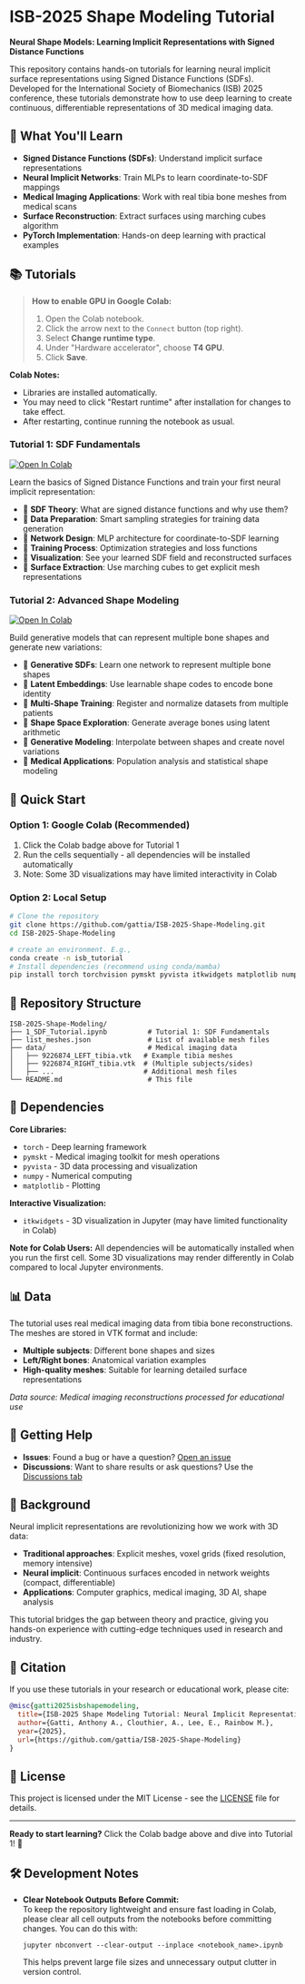 # ISB-2025 Shape Modeling Tutorial

**Neural Shape Models: Learning Implicit Representations with Signed Distance Functions**

This repository contains hands-on tutorials for learning neural implicit surface representations using Signed Distance Functions (SDFs). Developed for the International Society of Biomechanics (ISB) 2025 conference, these tutorials demonstrate how to use deep learning to create continuous, differentiable representations of 3D medical imaging data.

## 🎯 What You'll Learn

- **Signed Distance Functions (SDFs)**: Understand implicit surface representations
- **Neural Implicit Networks**: Train MLPs to learn coordinate-to-SDF mappings  
- **Medical Imaging Applications**: Work with real tibia bone meshes from medical scans
- **Surface Reconstruction**: Extract surfaces using marching cubes algorithm
- **PyTorch Implementation**: Hands-on deep learning with practical examples

## 📚 Tutorials

> **How to enable GPU in Google Colab:**
>
> 1. Open the Colab notebook.
> 2. Click the arrow next to the `Connect` button (top right).
> 3. Select **Change runtime type**.
> 4. Under "Hardware accelerator", choose **T4 GPU**.
> 5. Click **Save**.

**Colab Notes:**
- Libraries are installed automatically.
- You may need to click "Restart runtime" after installation for changes to take effect.
- After restarting, continue running the notebook as usual.

### Tutorial 1: SDF Fundamentals
[![Open In Colab](https://colab.research.google.com/assets/colab-badge.svg)](https://colab.research.google.com/github/gattia/ISB-2025-Shape-Modeling/blob/main/1_SDF_Tutorial.ipynb)

Learn the basics of Signed Distance Functions and train your first neural implicit representation:

- 🔹 **SDF Theory**: What are signed distance functions and why use them?
- 🔹 **Data Preparation**: Smart sampling strategies for training data generation  
- 🔹 **Network Design**: MLP architecture for coordinate-to-SDF learning
- 🔹 **Training Process**: Optimization strategies and loss functions
- 🔹 **Visualization**: See your learned SDF field and reconstructed surfaces
- 🔹 **Surface Extraction**: Use marching cubes to get explicit mesh representations

### Tutorial 2: Advanced Shape Modeling
[![Open In Colab](https://colab.research.google.com/assets/colab-badge.svg)](https://colab.research.google.com/github/gattia/ISB-2025-Shape-Modeling/blob/main/2_Generative_SDF_Tutorial.ipynb)

Build generative models that can represent multiple bone shapes and generate new variations:

- 🔹 **Generative SDFs**: Learn one network to represent multiple bone shapes
- 🔹 **Latent Embeddings**: Use learnable shape codes to encode bone identity  
- 🔹 **Multi-Shape Training**: Register and normalize datasets from multiple patients
- 🔹 **Shape Space Exploration**: Generate average bones using latent arithmetic
- 🔹 **Generative Modeling**: Interpolate between shapes and create novel variations
- 🔹 **Medical Applications**: Population analysis and statistical shape modeling

## 🚀 Quick Start

### Option 1: Google Colab (Recommended)
1. Click the Colab badge above for Tutorial 1
2. Run the cells sequentially - all dependencies will be installed automatically
3. Note: Some 3D visualizations may have limited interactivity in Colab

### Option 2: Local Setup
```bash
# Clone the repository
git clone https://github.com/gattia/ISB-2025-Shape-Modeling.git
cd ISB-2025-Shape-Modeling

# create an environment. E.g., 
conda create -n isb_tutorial
# Install dependencies (recommend using conda/mamba)
pip install torch torchvision pymskt pyvista itkwidgets matplotlib numpy jupyter

```

## 📁 Repository Structure

```
ISB-2025-Shape-Modeling/
├── 1_SDF_Tutorial.ipynb          # Tutorial 1: SDF Fundamentals  
├── list_meshes.json              # List of available mesh files
├── data/                         # Medical imaging data
│   ├── 9226874_LEFT_tibia.vtk   # Example tibia meshes
│   ├── 9226874_RIGHT_tibia.vtk  # (Multiple subjects/sides)
│   ├── ...                      # Additional mesh files
└── README.md                     # This file
```

## 🔧 Dependencies

**Core Libraries:**
- `torch` - Deep learning framework
- `pymskt` - Medical imaging toolkit for mesh operations  
- `pyvista` - 3D data processing and visualization
- `numpy` - Numerical computing
- `matplotlib` - Plotting

**Interactive Visualization:**
- `itkwidgets` - 3D visualization in Jupyter (may have limited functionality in Colab)

**Note for Colab Users:** All dependencies will be automatically installed when you run the first cell. Some 3D visualizations may render differently in Colab compared to local Jupyter environments.

## 📊 Data

The tutorial uses real medical imaging data from tibia bone reconstructions. The meshes are stored in VTK format and include:

- **Multiple subjects**: Different bone shapes and sizes
- **Left/Right bones**: Anatomical variation examples  
- **High-quality meshes**: Suitable for learning detailed surface representations

*Data source: Medical imaging reconstructions processed for educational use*

## 🤝 Getting Help

- **Issues**: Found a bug or have a question? [Open an issue](https://github.com/gattia/ISB-2025-Shape-Modeling/issues)
- **Discussions**: Want to share results or ask questions? Use the [Discussions tab](https://github.com/gattia/ISB-2025-Shape-Modeling/discussions)

## 📖 Background

Neural implicit representations are revolutionizing how we work with 3D data:

- **Traditional approaches**: Explicit meshes, voxel grids (fixed resolution, memory intensive)
- **Neural implicit**: Continuous surfaces encoded in network weights (compact, differentiable)
- **Applications**: Computer graphics, medical imaging, 3D AI, shape analysis

This tutorial bridges the gap between theory and practice, giving you hands-on experience with cutting-edge techniques used in research and industry.

## 📄 Citation

If you use these tutorials in your research or educational work, please cite:

```bibtex
@misc{gatti2025isbshapemodeling,
  title={ISB-2025 Shape Modeling Tutorial: Neural Implicit Representations with SDFs},
  author={Gatti, Anthony A., Clouthier, A., Lee, E., Rainbow M.},
  year={2025},
  url={https://github.com/gattia/ISB-2025-Shape-Modeling}
}
```

## 📜 License

This project is licensed under the MIT License - see the [LICENSE](LICENSE) file for details.

---

**Ready to start learning?** Click the Colab badge above and dive into Tutorial 1! 🚀 


## 🛠️ Development Notes

- **Clear Notebook Outputs Before Commit:**  
  To keep the repository lightweight and ensure fast loading in Colab, please clear all cell outputs from the notebooks before committing changes. You can do this with:
  ```
  jupyter nbconvert --clear-output --inplace <notebook_name>.ipynb
  ```
  This helps prevent large file sizes and unnecessary output clutter in version control.
